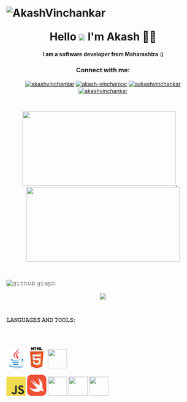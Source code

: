 <h1 align='center'>
  
 <p align="left"> <img src="https://komarev.com/ghpvc/?username=akashvinchankar&label=Views&color=blue&style=plastic" alt="AkashVinchankar" /> </p>
  Hello  <a target="_blank">
    <img src="https://github.com/JayantGoel001/JayantGoel001/blob/master/GIF/Hi.gif" width="40px" />
  </a> I'm Akash 👩‍💻
</h1>
<h4 align ="center">I am a software developer from Maharashtra :) </h4>
<p align='center'>
  
  <h3 align="center">Connect with me:</h3>
<p align="center">
<a href="https://twitter.com/akashvinchankar" target="blank"><img align="center" src="https://raw.githubusercontent.com/rahuldkjain/github-profile-readme-generator/master/src/images/icons/Social/twitter.svg" alt="akashvinchankar" height="30" width="40" /></a>
<a href="https://linkedin.com/in/akash-vinchankar" target="blank"><img align="center" src="https://raw.githubusercontent.com/rahuldkjain/github-profile-readme-generator/master/src/images/icons/Social/linked-in-alt.svg" alt="akash-vinchankar" height="30" width="40" /></a>
<a href="https://instagram.com/aakashvinchankar" target="blank"><img align="center" src="https://raw.githubusercontent.com/rahuldkjain/github-profile-readme-generator/master/src/images/icons/Social/instagram.svg" alt="aakashvinchankar" height="30" width="40" /></a>
<a href="https://www.leetcode.com/akashvinchankar" target="blank"><img align="center" src="https://raw.githubusercontent.com/rahuldkjain/github-profile-readme-generator/master/src/images/icons/Social/leet-code.svg" alt="akashvinchankar" height="30" width="40" /></a>
</p>       
  </a>&nbsp;&nbsp;
</p>

<p align="center">
  <a align="left" href="https://github.com/akashvinchankar">
    <img height="195px" width="400" src="https://github-readme-stats.vercel.app/api/top-langs/?username=akashvinchankar&text_color=FFFFFF&bg_color=000000&title_color=94b4a4&langs_count=15&layout=compact&hide_border=false" />
  </a>&nbsp;&nbsp;&nbsp;&nbsp;
  <a align="right" href="https://github.com/akashvinchankar">
  <img height="195px" width="400" src="https://github-readme-stats.vercel.app/api?username=akashvinchankar&text_color=FFFFFF&bg_color=000000&title_color=94b4a4&show_icons=true&count_private=true&layout=compact&hide_border=false" width="420"></a>
  <br/>
</p>

<br/>

<!-- [![𝚝𝚛𝚘𝚙𝚑𝚢](https://github-profile-trophy.vercel.app/?username=akashvinchankar&column=8&margin-w=15&margin-h=15&no-bg=true&no-frame=true&theme=juicyfresh)](https://github.com/akashvinchankar) -->

![𝚐𝚒𝚝𝚑𝚞𝚋 𝚐𝚛𝚊𝚙𝚑](https://activity-graph.herokuapp.com/graph?username=akashvinchankar&theme=react-dark&hide_border=true&area=true)
 <br/>
 
 <!--Current steak-->
<p align="center" margin-left="6px">
  <a>
    <img align="center" src="https://github-readme-streak-stats.herokuapp.com/?user=akashvinchankar&theme=dark&hide_border=true"/>
  </a>
</p>

 <br/>
 
 
**𝙻𝙰𝙽𝙶𝚄𝙰𝙶𝙴𝚂 𝙰𝙽𝙳 𝚃𝙾𝙾𝙻𝚂:**  

<br/>
<br/>

<code><img height="55" width="50" src="https://raw.githubusercontent.com/devicons/devicon/master/icons/java/java-original.svg"></code>
<code><img height="55" width="50" src="https://raw.githubusercontent.com/github/explore/80688e429a7d4ef2fca1e82350fe8e3517d3494d/topics/html/html.png"></code>
<code><img height="50" width="50" src="https://cdn.iconscout.com/icon/free/png-256/css-131-722685.png"></code>

<code><img height="50" width="50" src="https://raw.githubusercontent.com/github/explore/80688e429a7d4ef2fca1e82350fe8e3517d3494d/topics/javascript/javascript.png"></code>
<code><img height="55" width="50" src="https://raw.githubusercontent.com/github/explore/80688e429a7d4ef2fca1e82350fe8e3517d3494d/topics/swift/swift.png"></code>
<code><img height="50" width="50" src="https://upload.wikimedia.org/wikipedia/commons/thumb/3/3f/Git_icon.svg/1024px-Git_icon.svg.png"></code>
<code><img height="50" width="50" src="https://www.vectorlogo.zone/logos/tailwindcss/tailwindcss-icon.svg"></code>
<code><img height="50" width="50" src="https://cdn.iconscout.com/icon/free/png-512/mongodb-3-1175138.png"></code>
